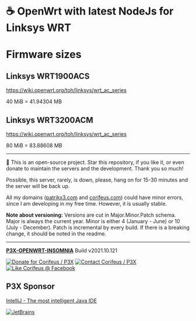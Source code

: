 [//]: #@corifeus-header

# ☕ OpenWrt with latest NodeJs for Linksys WRT

                        
[//]: #@corifeus-header:end
# Firmware sizes

## Linksys WRT1900ACS
https://wiki.openwrt.org/toh/linksys/wrt_ac_series

40 MiB = 41.94304 MB

## Linksys WRT3200ACM
https://wiki.openwrt.org/toh/linksys/wrt_ac_series

80 MiB = 83.88608 MB

[//]: #@corifeus-footer

---

🙏 This is an open-source project. Star this repository, if you like it, or even donate to maintain the servers and the development. Thank you so much!

Possible, this server, rarely, is down, please, hang on for 15-30 minutes and the server will be back up.

All my domains ([patrikx3.com](https://patrikx3.com) and [corifeus.com](https://corifeus.com)) could have minor errors, since I am developing in my free time. However, it is usually stable.

**Note about versioning:** Versions are cut in Major.Minor.Patch schema. Major is always the current year. Minor is either 4 (January - June) or 10 (July - December). Patch is incremental by every build. If there is a breaking change, it should be noted in the readme.


---

[**P3X-OPENWRT-INSOMNIA**](https://corifeus.com/openwrt-insomnia) Build v2021.10.121

[![Donate for Corifeus / P3X](https://img.shields.io/badge/Donate-Corifeus-003087.svg)](https://www.paypal.com/cgi-bin/webscr?cmd=_s-xclick&hosted_button_id=QZVM4V6HVZJW6)  [![Contact Corifeus / P3X](https://img.shields.io/badge/Contact-P3X-ff9900.svg)](https://www.patrikx3.com/en/front/contact) [![Like Corifeus @ Facebook](https://img.shields.io/badge/LIKE-Corifeus-3b5998.svg)](https://www.facebook.com/corifeus.software)


## P3X Sponsor

[IntelliJ - The most intelligent Java IDE](https://www.jetbrains.com/?from=patrikx3)

[![JetBrains](https://cdn.corifeus.com/assets/svg/jetbrains-logo.svg)](https://www.jetbrains.com/?from=patrikx3)




[//]: #@corifeus-footer:end
